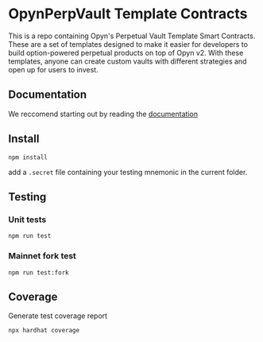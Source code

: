 # OpynPerpVault Template Contracts

This is a repo containing Opyn's Perpetual Vault Template Smart Contracts. These are a set of templates designed to make it easier for developers to build option-powered perpetual products on top of Opyn v2. With these templates, anyone can create custom vaults with different strategies and open up for users to invest. 

## Documentation 

We reccomend starting out by reading the [documentation](https://opyn.gitbook.io/perp-vault/)

## Install

```
npm install
```

add a `.secret` file containing your testing mnemonic in the current folder.

## Testing

### Unit tests

```
npm run test
```

### Mainnet fork test

```
npm run test:fork
```

## Coverage

Generate test coverage report

```
npx hardhat coverage
```
